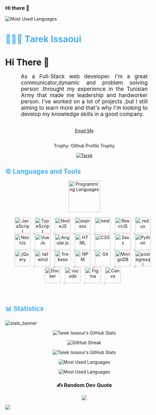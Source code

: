 ### Hi there 👋

<!--
**thajj/thajj** is a ✨ _special_ ✨ repository because its `README.md` (this file) appears on your GitHub profile.

Here are some ideas to get you started:

- 🔭 I’m currently working on ...
- 🌱 I’m currently learning ...
- 👯 I’m looking to collaborate on ...
- 🤔 I’m looking for help with ...
- 💬 Ask me about ...
- 📫 How to reach me: ...
- 😄 Pronouns: ...
- ⚡ Fun fact: ...
-->

![Most Used Languages](https://github-readme-stats.vercel.app/api/top-langs/?username=thajj&show_icons=true&theme=algolia&border_radius=20)
<h1 style="color: #44AEFB;"> 👨🏻‍💻 Tarek Issaoui </h1>

<h1>Hi There 👋</h1>

<p align:"center" style="text-align: justify; margin: 0 50px; font-size: 17px;" >
    As a Full-Stack web developer. I'm a great communicator,dynamic and problem solving person .throught my experience in the Tunisian Army that made me leadership and hardworker person. I've worked on a lot of projects ,but I still aiming to learn more and that's why I'm looking to develop my knowledge skills in a good company.
<br>
<br>
<div align="center">

[Email Me](mailto:tarek9.9issaoui@gmail.com)
</div>
</p>
<br>
<!-- Languages and Tools -->
<div align="center">
<summary>Trophy: Github Profile Trophy</summary>
</div>
<p align="center">
<a href="https://github.com/ryo-ma/github-profile-trophy"><img src="https://github-profile-trophy.vercel.app/?username=Tarek-Issaoui" alt="Tarek" /></a>
</p>
<h2 style="color: #44AEFB">⚙️ Languages and Tools</h2>
<div align="center" style="display:block;">
    <img width="100px" alt="Programming Languages" src="https://user-images.githubusercontent.com/78341798/194531121-47b0119a-ce00-439d-b586-125f86acb098.png"/>
</div>
<br>
<!-- Icons Resources -->
<!-- https://devicon.dev/ -->
<!-- https://cdn.jsdelivr.net/npm/simple-icons@v3/icons/ -->
<div align="center" width="70%">
  <a href="https://developer.mozilla.org/en-US/docs/Web/JavaScript" target="_blank" rel="noreferrer">
      <img  alt="JavaScript" height="50px" style="padding-right:10px;" src="https://cdn.jsdelivr.net/gh/devicons/devicon/icons/javascript/javascript-plain.svg"/>
  </a>
  <a href="https://www.typescriptlang.org/" target="_blank" rel="noreferrer">
      <img  alt="TypeScript" height="50px" style="padding-right:10px; ;" src="https://cdn.jsdelivr.net/gh/devicons/devicon/icons/typescript/typescript-plain.svg"/>
  </a>
  <a href="https://nodejs.org/en/" target="_blank" rel="noreferrer">
      <img  alt="NodeJS" height="50px" style="padding-right:10px;" src="https://cdn.jsdelivr.net/gh/devicons/devicon/icons/nodejs/nodejs-original.svg"/>
  </a>
  <a href="https://expressjs.com/" target="_blank" rel="noreferrer">
      <img  alt="express" height="50px" style="padding-right:10px;" src="https://cdn.jsdelivr.net/gh/devicons/devicon/icons/express/express-original.svg"/>
  </a>
<a href="https://nestjs.com/" target="_blank" rel="noreferrer">
      <img  alt="nest" height="50px" style="padding-right:10px;" src="https://cdn.jsdelivr.net/gh/devicons/devicon/icons/nestjs/nestjs-plain-wordmark.svg"/>
  </a>
  <a href="https://reactjs.org/" target="_blank" rel="noreferrer">
      <img  alt="ReactJS" height="50px" style="padding-right:10px;" src="https://cdn.jsdelivr.net/gh/devicons/devicon/icons/react/react-original.svg" />
  </a>
<a href="https://redux.js.org/" target="_blank" rel="noreferrer">
      <img  alt="redux" height="50px" style="padding-right:10px;" src="https://cdn.jsdelivr.net/gh/devicons/devicon/icons/redux/redux-original.svg" />
  </a>
  <a href="https://nextjs.org/" target="_blank" rel="noreferrer">
      <img  alt="NextJs" height="50px" style="padding-right:10px;" src="https://cdn.jsdelivr.net/gh/devicons/devicon/icons/nextjs/nextjs-original.svg"/>
  </a>
  <a href="https://vuejs.org/" target="_blank" rel="noreferrer">
      <img  alt="VueJs" height="50px" style="padding-right:10px;" src="https://cdn.jsdelivr.net/gh/devicons/devicon/icons/vuejs/vuejs-original.svg"/>
  </a>  
  <a href="https://angular.io/" target="_blank" rel="noreferrer">
            <img alt="Angular.js" height="50px" style="padding-right:10px;" src="https://cdn.jsdelivr.net/gh/devicons/devicon/icons/angularjs/angularjs-original.svg"/>
</a>
  <a href="https://developer.mozilla.org/en-US/docs/Web/HTML" target="_blank" rel="noreferrer">
      <img  alt="HTML" height="50px" style="padding-right:10px;" src="https://cdn.jsdelivr.net/gh/devicons/devicon/icons/html5/html5-original.svg"/>
  </a>
  <a href="https://developer.mozilla.org/en-US/docs/Web/CSS" target="_blank" rel="noreferrer">
      <img  alt="CSS" height="50px" style="padding-right:10px;" src="https://cdn.jsdelivr.net/gh/devicons/devicon/icons/css3/css3-original.svg"/>
  </a>
  <a href="https://sass-lang.com/" target="_blank" rel="noreferrer">
      <img  alt="Sass" height="50px" style="padding-right:10px;" src="https://cdn.jsdelivr.net/gh/devicons/devicon/icons/sass/sass-original.svg"/>
  </a>
  <a href="https://www.python.org/" target="_blank" rel="noreferrer">
      <img  alt="Python" height="50px" style="padding-right:10px;" src="https://cdn.jsdelivr.net/gh/devicons/devicon/icons/python/python-original.svg"/>
  </a>
<a href="https://jquery.com/" target="_blank" rel="noreferrer">
      <img  alt="jQuery" height="50px" style="padding-right:10px;" src="https://cdn.jsdelivr.net/gh/devicons/devicon/icons/jquery/jquery-plain-wordmark.svg"/>
  </a>
  <a href="https://tailwindcss.com/" target="_blank" rel="noreferrer">
      <img  alt="tailwind" height="50px" style="padding-right:10px;" src="https://cdn.jsdelivr.net/gh/devicons/devicon/icons/tailwindcss/tailwindcss-original-wordmark.svg"/>
  </a>
  <a href="https://firebase.google.com/" target="_blank" rel="noreferrer">
      <img  alt="firebase" height="50px" style="padding-right:10px;" src="https://cdn.jsdelivr.net/gh/devicons/devicon/icons/firebase/firebase-plain.svg"/>
  </a>
  <a href="https://www.npmjs.com/" target="_blank" rel="noreferrer">
      <img  alt="NPM" height="50px" style="padding-right:10px;" src="https://cdn.jsdelivr.net/gh/devicons/devicon/icons/npm/npm-original-wordmark.svg"/>
  </a>
  <a href="https://git-scm.com/" target="_blank" rel="noreferrer">
      <img  alt="Git" height="50px" style="padding-right:10px;" src="https://cdn.jsdelivr.net/gh/devicons/devicon/icons/git/git-original.svg"/>
  </a>
  <a href="https://www.mongodb.com/" target="_blank" rel="noreferrer">
      <img  alt="MongoDB" height="50px" style="padding-right:10px;" src="https://cdn.jsdelivr.net/gh/devicons/devicon/icons/mongodb/mongodb-original.svg"/>
  </a>
  <a href="https://www.postgresql.org/" target="_blank" rel="noreferrer">
      <img  alt="postegresql" height="50px" style="padding-right:10px;" src="https://cdn.jsdelivr.net/gh/devicons/devicon/icons/postgresql/postgresql-original.svg" />
  </a>
  <a href="https://www.mysql.com/" target="_blank" rel="noreferrer">
      <img  alt="Docker" height="50px" style="padding-right:10px;" src="https://cdn.jsdelivr.net/gh/devicons/devicon/icons/mysql/mysql-original-wordmark.svg"/>
  </a>
  <a href="https://code.visualstudio.com/" target="_blank" rel="noreferrer">
      <img  alt="vscode" height="50px" style="padding-right:10px;"src="https://cdn.jsdelivr.net/gh/devicons/devicon/icons/vscode/vscode-original.svg"/>
  </a>
  <a href="https://www.figma.com/" target="_blank" rel="noreferrer">
      <img  alt="Figma" height="50px" style="padding-right:10px;" src="https://cdn.jsdelivr.net/gh/devicons/devicon/icons/figma/figma-original.svg"/>
  </a>
  <a href="https://www.canva.com/" target="_blank" rel="noreferrer">
      <img  alt="Canva" height="50px" style="padding-right:10px;" src="https://cdn.jsdelivr.net/gh/devicons/devicon/icons/canva/canva-original.svg"/>
  </a>
</div>
<br>
<br>

<!-- Statistics -->

<h2 style="color: #44AEFB">📊 Statistics</h2>

![stats_banner](https://user-images.githubusercontent.com/78341798/194534778-d662496c-ae00-4e8d-ae9b-b90912054e7f.gif)

<div class="stats" align="center">

![Tarek Issaoui's GitHub Stats](https://github-readme-stats.vercel.app/api?username=Tarek-Issaoui&hide=stars&count_private=true&show_icons=true&theme=algolia&border_radius=20)

![GitHub Streak](https://streak-stats.demolab.com?user=Tarek-Issaoui&count_private=true&theme=algolia&border_radius=20)

![Tarek Issaoui's GitHub Stats](https://github-readme-stats.vercel.app/api?username=Toufic-Issaoui&hide=stars&count_private=true&show_icons=true&theme=algolia&border_radius=20)

![Most Used Languages](https://github-readme-stats.vercel.app/api/top-langs/?username=Tarek-Issaoui&show_icons=true&theme=algolia&border_radius=20)

<!-- compact programming languages layout -->
![Most Used Languages](https://github-readme-stats.vercel.app/api/top-langs/?username=Tarek-Issaoui&layout=compact&show_icons=true&theme=algolia&border_radius=20)

### ✍️ Random Dev Quote

![](https://quotes-github-readme.vercel.app/api?type=horizontal&theme=radical)

</div>

<a href="https://visitcount.itsvg.in">
</a>
  <img src="https://visitcount.itsvg.in/api?id=Tarek-Issaoui&label=Profile%20Views&color=12&pretty=false" />
